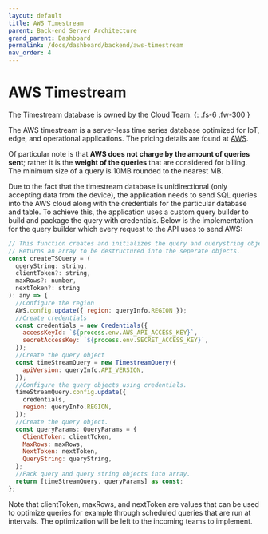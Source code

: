 ```yaml
---
layout: default
title: AWS Timestream
parent: Back-end Server Architecture
grand_parent: Dashboard
permalink: /docs/dashboard/backend/aws-timestream
nav_order: 4
---
```

# AWS Timestream
The Timestream database is owned by the Cloud Team.
{: .fs-6 .fw-300 }

The AWS timestream is a server-less time series database optimized for IoT, edge, and operational applications. The pricing details are found at [AWS](https://aws.amazon.com/timestream/pricing/).

Of particular note is that **AWS does not charge by the amount of queries sent**; rather it is the **weight of the queries** that are considered for billing. The minimum size of a query is 10MB rounded to the nearest MB. 

Due to the fact that the timestream database is unidirectional (only accepting data from the device), the application needs to send SQL queries into the AWS cloud along with the credentials for the particular database and table. To achieve this, the application uses a custom query builder to build and package the query with credentials. Below is the implementation for the query builder which every request to the API uses to send AWS:

```jsx
// This function creates and initializes the query and querystring objects.
// Returns an array to be destructured into the seperate objects.
const createTSQuery = (
  queryString: string,
  clientToken?: string,
  maxRows?: number,
  nextToken?: string
): any => {
  //Configure the region
  AWS.config.update({ region: queryInfo.REGION });
  //Create credentials
  const credentials = new Credentials({
    accessKeyId: `${process.env.AWS_API_ACCESS_KEY}`,
    secretAccessKey: `${process.env.SECRET_ACCESS_KEY}`,
  });
  //Create the query object
  const timeStreamQuery = new TimestreamQuery({
    apiVersion: queryInfo.API_VERSION,
  });
  //Configure the query objects using credentials.
  timeStreamQuery.config.update({
    credentials,
    region: queryInfo.REGION,
  });
  //Create the query object.
  const queryParams: QueryParams = {
    ClientToken: clientToken,
    MaxRows: maxRows,
    NextToken: nextToken,
    QueryString: queryString,
  };
  //Pack query and query string objects into array.
  return [timeStreamQuery, queryParams] as const;
};
```

Note that clientToken, maxRows, and nextToken are values that can be used to optimize queries for example through scheduled queries that are run at intervals. The optimization will be left to the incoming teams to implement.